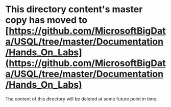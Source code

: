 # This directory content's master copy has moved to [https://github.com/MicrosoftBigData/USQL/tree/master/Documentation/Hands_On_Labs](https://github.com/MicrosoftBigData/USQL/tree/master/Documentation/Hands_On_Labs)

The content of this directory will be deleted at some future point in time.